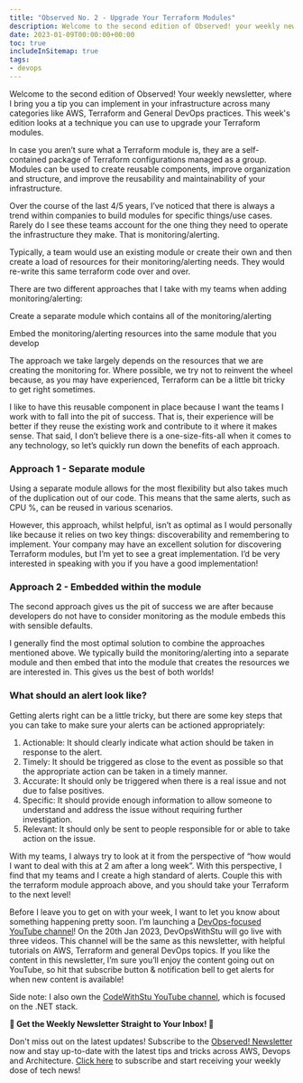 ```yaml
---
title: "Observed No. 2 - Upgrade Your Terraform Modules"
description: Welcome to the second edition of Observed! your weekly newsletter, where I bring you a tip you can implement in your infrastructure across many categories like AWS, Terraform and General DevOps practices. This week's edition looks at a technique you can use to upgrade your Terraform modules.
date: 2023-01-09T00:00:00+00:00
toc: true
includeInSitemap: true
tags:
- devops
---
```


Welcome to the second edition of Observed! Your weekly newsletter, where I bring you a tip you can implement in your infrastructure across many categories like AWS, Terraform and General DevOps practices. This week's edition looks at a technique you can use to upgrade your Terraform modules.
<!-- more -->

In case you aren’t sure what a Terraform module is, they are a self-contained package of Terraform configurations managed as a group. Modules can be used to create reusable components, improve organization and structure, and improve the reusability and maintainability of your infrastructure.

Over the course of the last 4/5 years, I’ve noticed that there is always a trend within companies to build modules for specific things/use cases. Rarely do I see these teams account for the one thing they need to operate the infrastructure they make. That is monitoring/alerting.

Typically, a team would use an existing module or create their own and then create a load of resources for their monitoring/alerting needs. They would re-write this same terraform code over and over.

There are two different approaches that I take with my teams when adding monitoring/alerting:

Create a separate module which contains all of the monitoring/alerting

Embed the monitoring/alerting resources into the same module that you develop

The approach we take largely depends on the resources that we are creating the monitoring for. Where possible, we try not to reinvent the wheel because, as you may have experienced, Terraform can be a little bit tricky to get right sometimes.

I like to have this reusable component in place because I want the teams I work with to fall into the pit of success. That is, their experience will be better if they reuse the existing work and contribute to it where it makes sense. That said, I don’t believe there is a one-size-fits-all when it comes to any technology, so let’s quickly run down the benefits of each approach.

### Approach 1 - Separate module

Using a separate module allows for the most flexibility but also takes much of the duplication out of our code. This means that the same alerts, such as CPU %, can be reused in various scenarios.

However, this approach, whilst helpful, isn’t as optimal as I would personally like because it relies on two key things: discoverability and remembering to implement. Your company may have an excellent solution for discovering Terraform modules, but I’m yet to see a great implementation. I’d be very interested in speaking with you if you have a good implementation!

### Approach 2 - Embedded within the module

The second approach gives us the pit of success we are after because developers do not have to consider monitoring as the module embeds this with sensible defaults.

I generally find the most optimal solution to combine the approaches mentioned above. We typically build the monitoring/alerting into a separate module and then embed that into the module that creates the resources we are interested in. This gives us the best of both worlds!

### What should an alert look like?

Getting alerts right can be a little tricky, but there are some key steps that you can take to make sure your alerts can be actioned appropriately:

1. Actionable: It should clearly indicate what action should be taken in response to the alert.
1. Timely: It should be triggered as close to the event as possible so that the appropriate action can be taken in a timely manner.
1. Accurate: It should only be triggered when there is a real issue and not due to false positives.
1. Specific: It should provide enough information to allow someone to understand and address the issue without requiring further investigation.
1. Relevant: It should only be sent to people responsible for or able to take action on the issue.

With my teams, I always try to look at it from the perspective of “how would I want to deal with this at 2 am after a long week”. With this perspective, I find that my teams and I create a high standard of alerts. Couple this with the terraform module approach above, and you should take your Terraform to the next level!

Before I leave you to get on with your week, I want to let you know about something happening pretty soon. I’m launching a [DevOps-focused YouTube channel](https://youtube.com/@DevOpsWithStu?sub_confirmation=1)! On the 20th Jan 2023, DevOpsWithStu will go live with three videos. This channel will be the same as this newsletter, with helpful tutorials on AWS, Terraform and general DevOps topics. If you like the content in this newsletter, I’m sure you’ll enjoy the content going out on YouTube, so hit that subscribe button & notification bell to get alerts for when new content is available!

Side note: I also own the [CodeWithStu YouTube channel](https://youtube.com/@CodeWithStu?sub_confirmation=1), which is focused on the .NET stack.

**📣 Get the Weekly Newsletter Straight to Your Inbox! 📣**

Don't miss out on the latest updates! Subscribe to the [Observed! Newsletter](https://news.codewithstu.tv) now and stay up-to-date with the latest tips and tricks across AWS, Devops and Architecture. [Click here](https://news.codewithstu.tv) to subscribe and start receiving your weekly dose of tech news!
